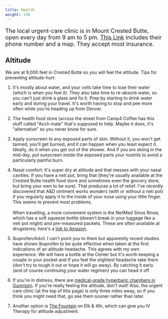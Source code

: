 ```yaml
---
title: Health
weight: 130
---
```


<p style="font-size:large;">
The local urgent-care clinic is in Mount Crested Butte, open every day from
9 am to 5 pm.
<a href="https://www.gunnisonvalleyhealth.org/Our-Services/Mountain-Clinic.aspx">This Link</a>
includes their phone number and a map. They accept most insurance.
</p>

## Altitude

We are at 9,000 feet in Crested Butte so you will feel the altitude. Tips for preventing altitude-hurt:

1. It's mostly about water, and your cells take time to lose their water
(which is when you feel it).  They also take time to re-absorb water, so you
can't just drink a glass and fix it. Prep by starting to drink water early and
during your travel. It's worth having to stop and pee more often while you're
heading up from Denver.

2. The health food store (across the street from Camp4 Coffee has this stuff called "Accli-mate" that's supposed to help.
Maybe it does, it's "alternative" so you never know for sure.

3. Apply sunscreen to any exposed parts of skin. Without it, you won't get
tanned, you'll get burned, and it can happen when you least expect it.
Ideally, do it when you get out of the shower. And if you are skiing in the
mid-day, put sunscreen inside the exposed parts your nostrils to avoid a
particularly painful burn.

4. Nasal comfort: It's super dry at altitude and that messes with your nasal
cavities. If you have a neti pot, bring that (they're usually available at the
Crested Butte health food store and sometimes even the grocery store, but
bring your own to be sure). That produces a lot of relief. I've recently
discovered that A&D ointment works wonders (with or without a neti pot) if you
regularly apply it to the inside of your nose using your little finger. This
seems to prevent most problems.\
\
When travelling, a more convenient system is the NeilMed Sinus Rinse, which
has a soft squeeze bottle (doesn't break in your luggage like a neti pot might)
and pre-measured packets. These are often available at drugstores; here's a
[link to Amazon](https://www.amazon.com/dp/B004N13VY4/ref=cm_sw_em_r_mt_dp_U_2ESGCb5KHV8N9).

5. Ibuprofen/Advil. I can't point you to them but apparently recent studies
have shown Ibuprofen to be quite effective when taken at the first indications
of an altitude headache. This agrees with my own experience. We will have a
bottle at the Center but it's worth keeping a couple in your pocket and
if you feel the slightest headache take them (don't try to tough it out or
hope it will go away). By catching it early (and of course continuing your
water regimen) you can head it off.

6. If you're in distress, there are [medical-grade hyperbaric chambers in Gunnison](https://www.google.com/maps/place/Rocky+Mountain+Hyperbaric+Institute-Gunnison/@38.5526952,-106.9282212,17z/data=!3m1!4b1!4m6!3m5!1s0x873f933df2fa0c1d:0x719ec58af6c2fe4d!8m2!3d38.552691!4d-106.9256463!16s%2Fg%2F11lgy4ccjn?entry=ttu&g_ep=EgoyMDI1MDExNS4wIKXMDSoASAFQAw%3D%3D).
If you're really feeling the altitude, don't wait! Also, the urgent care clinic (at the top of
this page) is only three miles away, so if you think you might need that, go
see them sooner rather than later.

7. Another option is [The Fountain](https://www.thefountaincb.com/) on Elk & 4th, which can give you IV Therapy for altitude adjustment.
